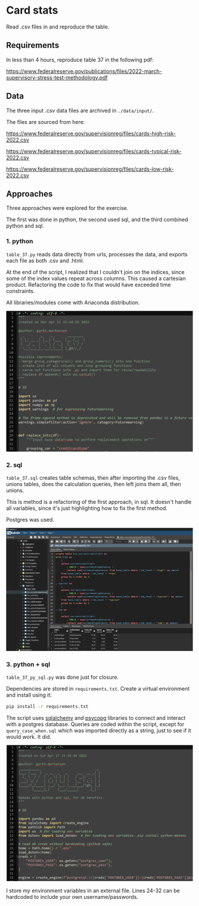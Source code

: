 # Card stats

Read .csv files in and reproduce the table.

## Requirements

In less than 4 hours, reproduce table 37 in the following pdf:

https://www.federalreserve.gov/publications/files/2022-march-supervisory-stress-test-methodology.pdf

## Data

The three input .csv data files are archived in `./data/input/`.

The files are sourced from here:

https://www.federalreserve.gov/supervisionreg/files/cards-high-risk-2022.csv

https://www.federalreserve.gov/supervisionreg/files/cards-typical-risk-2022.csv

https://www.federalreserve.gov/supervisionreg/files/cards-low-risk-2022.csv

## Approaches

Three approaches were explored for the exercise.

The first was done in python, the second used sql, and the third combined python and sql.

### 1. python

`table_37.py` reads data directly from urls, processes the data, and exports each file as both .csv and .html.

At the end of the script, I realized that I couldn't join on the indices, since some of the index values repeat across columns. This caused a cartesian product. Refactoring the code to fix that would have exceeded time constraints.

All libraries/modules come with Anaconda distribution.

<img src="./images/python_screenshot.png" alt="python" style="zoom:75%;" />

### 2. sql

`table_37.sql` creates table schemas, then after importing the .csv files, unions tables, does the calculation queries, then left joins them all, then unions.

This is method is a refactoring of the first approach, in sql. It doesn't handle all variables, since it's just highlighting how to fix the first method.

Postgres was used.

<img src="./images/pgadmin_screenshot.png" alt="pgadmin" style="zoom:60%;" />

### 3. python + sql

`table_37_py_sql.py` was done just for closure.

Dependencies are stored in `requirements.txt`. Create a virtual environment and install using it:

```bash
pip install -r requirements.txt
```

The script uses [sqlalchemy](https://www.sqlalchemy.org/) and [psycopg](https://www.psycopg.org/) libraries to connect and interact with a postgres database. Queries are coded within the script, except for `query_case_when.sql` which was imported directly as a string, just to see if it would work. It did.

<img src="./images/py_sql_sreenshot.png" alt="py_sql" style="zoom:75%;" />

I store my environment variables in an external file. Lines 24-32 can be hardcoded to include your own username/passwords.